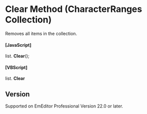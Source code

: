 # Clear Method (CharacterRanges Collection)

Removes all items in the collection.

#### \[JavaScript\]

list. **Clear**();

#### \[VBScript\]

list. **Clear**

## Version

Supported on EmEditor Professional Version 22.0 or later.